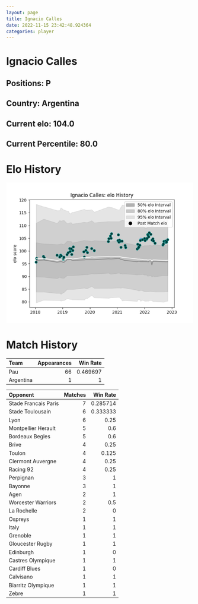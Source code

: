 ```yaml
---  
layout: page  
title: Ignacio Calles  
date: 2022-11-15 23:42:48.924364  
categories: player  
---
```

# Ignacio Calles

## Positions: P

## Country: Argentina

## Current elo: 104.0

## Current Percentile: 80.0

# Elo History


![elo history](history_IgnacioCalles.png)
# Match History


| Team      |   Appearances |   Win Rate |
|:----------|--------------:|-----------:|
| Pau       |            66 |   0.469697 |
| Argentina |             1 |   1        |

| Opponent             |   Matches |   Win Rate |
|:---------------------|----------:|-----------:|
| Stade Francais Paris |         7 |   0.285714 |
| Stade Toulousain     |         6 |   0.333333 |
| Lyon                 |         6 |   0.25     |
| Montpellier Herault  |         5 |   0.6      |
| Bordeaux Begles      |         5 |   0.6      |
| Brive                |         4 |   0.25     |
| Toulon               |         4 |   0.125    |
| Clermont Auvergne    |         4 |   0.25     |
| Racing 92            |         4 |   0.25     |
| Perpignan            |         3 |   1        |
| Bayonne              |         3 |   1        |
| Agen                 |         2 |   1        |
| Worcester Warriors   |         2 |   0.5      |
| La Rochelle          |         2 |   0        |
| Ospreys              |         1 |   1        |
| Italy                |         1 |   1        |
| Grenoble             |         1 |   1        |
| Gloucester Rugby     |         1 |   1        |
| Edinburgh            |         1 |   0        |
| Castres Olympique    |         1 |   1        |
| Cardiff Blues        |         1 |   0        |
| Calvisano            |         1 |   1        |
| Biarritz Olympique   |         1 |   1        |
| Zebre                |         1 |   1        |